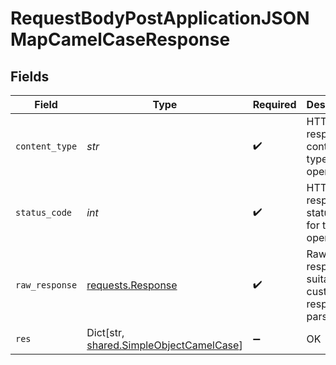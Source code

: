 # RequestBodyPostApplicationJSONMapCamelCaseResponse


## Fields

| Field                                                                                   | Type                                                                                    | Required                                                                                | Description                                                                             | Example                                                                                 |
| --------------------------------------------------------------------------------------- | --------------------------------------------------------------------------------------- | --------------------------------------------------------------------------------------- | --------------------------------------------------------------------------------------- | --------------------------------------------------------------------------------------- |
| `content_type`                                                                          | *str*                                                                                   | :heavy_check_mark:                                                                      | HTTP response content type for this operation                                           |                                                                                         |
| `status_code`                                                                           | *int*                                                                                   | :heavy_check_mark:                                                                      | HTTP response status code for this operation                                            |                                                                                         |
| `raw_response`                                                                          | [requests.Response](https://requests.readthedocs.io/en/latest/api/#requests.Response)   | :heavy_check_mark:                                                                      | Raw HTTP response; suitable for custom response parsing                                 |                                                                                         |
| `res`                                                                                   | Dict[str, [shared.SimpleObjectCamelCase](../../models/shared/simpleobjectcamelcase.md)] | :heavy_minus_sign:                                                                      | OK                                                                                      | {"mapElem1":"...","mapElem2":"..."}                                                     |